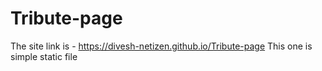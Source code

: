 # Tribute-page
The site link is - https://divesh-netizen.github.io/Tribute-page
This one is simple static file
